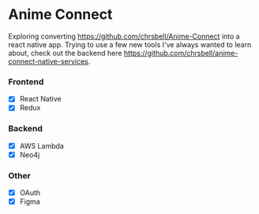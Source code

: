 # Anime Connect

Exploring converting https://github.com/chrsbell/Anime-Connect into a react native app.
Trying to use a few new tools I've always wanted to learn about, check out the backend here https://github.com/chrsbell/anime-connect-native-services.

### Frontend

- [x]  React Native
- [x]  Redux

### Backend

- [x]  AWS Lambda
- [x]  Neo4j

### Other
- [x] OAuth
- [x] Figma
